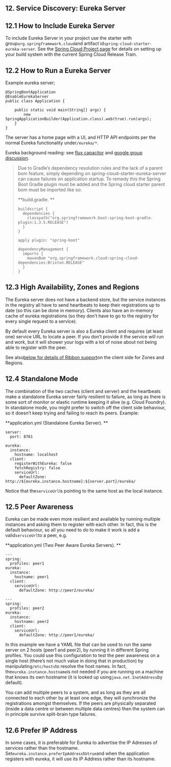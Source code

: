 ## 12. Service Discovery: Eureka Server

## 12.1 How to Include Eureka Server

To include Eureka Server in your project use the starter with  group`org.springframework.cloud`and artifact id`spring-cloud-starter-eureka-server`. See the [Spring Cloud Project page](https://projects.spring.io/spring-cloud/) for details on setting up your build system with the current Spring Cloud Release Train.

## 12.2 How to Run a Eureka Server

Example eureka server;

```
@SpringBootApplication
@EnableEurekaServer
public class Application {

    public static void main(String[] args) {
        new SpringApplicationBuilder(Application.class).web(true).run(args);
    }
}
```

The server has a home page with a UI, and HTTP API endpoints per the normal Eureka functionality under`/eureka/*`.

Eureka background reading: see [flux capacitor](https://github.com/cfregly/fluxcapacitor/wiki/NetflixOSS-FAQ#eureka-service-discovery-load-balancer) and [google group discussion](https://groups.google.com/forum/?fromgroups#!topic/eureka_netflix/g3p2r7gHnN0).

> Due to Gradle’s dependency resolution rules and the lack of a parent bom feature, simply depending on spring-cloud-starter-eureka-server can cause failures on application startup. To remedy this the Spring Boot Gradle plugin must be added and the Spring cloud starter parent bom must be imported like so:
>
> **build.gradle. **
>
> ```
> buildscript {
>   dependencies {
>     classpath("org.springframework.boot:spring-boot-gradle-plugin:1.3.5.RELEASE")
>   }
> }
>
> apply plugin: "spring-boot"
>
> dependencyManagement {
>   imports {
>     mavenBom "org.springframework.cloud:spring-cloud-dependencies:Brixton.RELEASE"
>   }
> }
> ```

## 12.3 High Availability, Zones and Regions

The Eureka server does not have a backend store, but the service instances in the registry all have to send heartbeats to keep their registrations up to date \(so this can be done in memory\). Clients also have an in-memory cache of eureka registrations \(so they don’t have to go to the registry for every single request to a service\).

By default every Eureka server is also a Eureka client and requires \(at least one\) service URL to locate a peer. If you don’t provide it the service will run and work, but it will shower your logs with a lot of noise about not being able to register with the peer.

See also[below for details of Ribbon support](http://cloud.spring.io/spring-cloud-static/Dalston.SR4/multi/multi_spring-cloud-ribbon.html)on the client side for Zones and Regions.

## 12.4 Standalone Mode

The combination of the two caches \(client and server\) and the heartbeats make a standalone Eureka server fairly resilient to failure, as long as there is some sort of monitor or elastic runtime keeping it alive \(e.g. Cloud Foundry\). In standalone mode, you might prefer to switch off the client side behaviour, so it doesn’t keep trying and failing to reach its peers. Example:

**application.yml \(Standalone Eureka Server\). **

```
server:
  port: 8761

eureka:
  instance:
    hostname: localhost
  client:
    registerWithEureka: false
    fetchRegistry: false
    serviceUrl:
      defaultZone: http://${eureka.instance.hostname}:${server.port}/eureka/
```

Notice that the`serviceUrl`is pointing to the same host as the local instance.

## 12.5 Peer Awareness

Eureka can be made even more resilient and available by running multiple instances and asking them to register with each other. In fact, this is the default behaviour, so all you need to do to make it work is add a valid`serviceUrl`to a peer, e.g.

**application.yml \(Two Peer Aware Eureka Servers\). **

```
---
spring:
  profiles: peer1
eureka:
  instance:
    hostname: peer1
  client:
    serviceUrl:
      defaultZone: http://peer2/eureka/

---
spring:
  profiles: peer2
eureka:
  instance:
    hostname: peer2
  client:
    serviceUrl:
      defaultZone: http://peer1/eureka/
```

In this example we have a YAML file that can be used to run the same server on 2 hosts \(peer1 and peer2\), by running it in different Spring profiles. You could use this configuration to test the peer awareness on a single host \(there’s not much value in doing that in production\) by manipulating`/etc/hosts`to resolve the host names. In fact, the`eureka.instance.hostname`is not needed if you are running on a machine that knows its own hostname \(it is looked up using`java.net.InetAddress`by default\).

You can add multiple peers to a system, and as long as they are all connected to each other by at least one edge, they will synchronize the registrations amongst themselves. If the peers are physically separated \(inside a data centre or between multiple data centres\) then the system can in principle survive split-brain type failures.

## 12.6 Prefer IP Address

In some cases, it is preferable for Eureka to advertise the IP Adresses of services rather than the hostname. Set`eureka.instance.preferIpAddress`to`true`and when the application registers with eureka, it will use its IP Address rather than its hostname.

